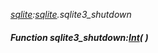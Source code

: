 _[sqlite](../../modules/sqlite/sqlite-module.md):[sqlite](../../modules/sqlite/sqlite-module.md).sqlite3\_shutdown_
##### Function sqlite3\_shutdown:[Int](../../modules/wonkey/wonkey-types-int.md)(  )
